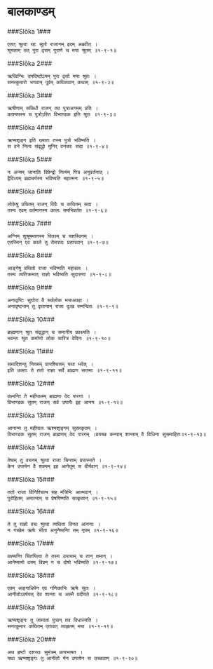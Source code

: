 बालकाण्डम्
===============================


###Slōka 1###


    एतत् श्रुत्वा रहः सूतो राजानम् इदम् अब्रवीत् ।
    श्रूयताम् तत् पुरा वृत्तम् पुराणे च मया श्रुतम् ॥१-९-१॥


###Slōka 2###


    ऋत्विग्भिः उपदिष्टोऽयम् पुरा वृत्तो मया श्रुतः ।
    सनत्कुमारो भगवान् पूर्वम् कथितवान् कथाम् ॥१-९-२॥


###Slōka 3###


    ऋषीणाम् सन्निधौ राजन् तव पुत्राअगमम् प्रति ।
    काश्यपस्य च पुत्रोऽस्ति विभाण्डक इति श्रुतः ॥१-९-३॥


###Slōka 4###


    ऋष्यशृङ्ग इति ख्यातः तस्य पुत्रो भविष्यति ।
    स वने नित्य संवृद्धो मुनिर् वनचरः सदा ॥१-९-४॥


###Slōka 5###


    न अन्यम् जानाति विप्रेन्द्रो नित्यम् पित्र अनुवर्तनात् ।
    द्वैविध्यम् ब्रह्मचर्यस्य भविष्यति महात्मनः ॥१-९-५॥


###Slōka 6###


    लोकेषु प्रथितम् राजन् विप्रैः च कथितम् सदा ।
    तस्य एवम् वर्तमानस्य कालः समभिवर्तत ॥१-९-६॥


###Slōka 7###


    अग्निम् शुश्रूषमाणस्य पितरम् च यशस्विनम् ।
    एतस्मिन् एव काले तु रोमपादः प्रतापवान् ॥१-९-७॥


###Slōka 8###


    आङ्गेषु प्रथितो राजा भविष्यति महाबलः ।
    तस्य व्यतिक्रमात् राज्ञो भविष्यति सुदारुणा ॥१-९-८॥


###Slōka 9###


    अनावृष्टिः सुघोरा वै सर्वलोक भयाअवहा ।
    अनावृष्ट्याम् तु वृत्तायाम् राजा दुःख समन्वितः ॥१-९-९॥


###Slōka 10###


    ब्राह्मणान् श्रुत संवृद्धान् च समानीय प्रवक्ष्यति ।
    भवन्तः श्रुत कर्माणो लोक चारित्र वेदिनः ॥१-९-१०॥


###Slōka 11###


    समादिशन्तु नियमम् प्रायश्चित्तम् यथा भवेत् ।
    इति उक्ताः ते ततो राज्ञा सर्वे ब्राह्मण सत्तमाः ॥१-९-११॥


###Slōka 12###


    वक्ष्यन्ति ते महीपालम् ब्राह्मणा वेद पारगाः ।
    विभाण्डक सुतम् राजन् सर्व उपायैः इह आनय ॥१-९-१२॥


###Slōka 13###


    आनाय्य तु महीपाल ऋश्यशृङ्गम् सुसत्कृतम् ।
    विभाण्डक सुतम् राजन् ब्राह्मणम् वेद पारगम् ।प्रयच्छ कन्याम् शान्ताम् वै विधिना सुसमाहितः॥१-९-१३॥


###Slōka 14###


    तेषाम् तु वचनम् श्रुत्वा राजा चिन्ताम् प्रपत्स्यते ।
    केन उपायेन वै शक्यम् इह आनेतुम् स वीर्यवान् ॥१-९-१४॥


###Slōka 15###


    ततो राजा विनिश्चित्य सह मंत्रिभिः आत्मवान् ।
    पुरोहितम् अमात्याम् च प्रेषयिष्यति सत्कृतान् ॥१-९-१५॥


###Slōka 16###


    ते तु राज्ञो वचः श्रुत्वा व्यथिता विनत आननाः ।
    न गच्छेम ऋषेः भीता अनुनेष्यन्ति तम् नृपम् ॥१-९-१६॥


###Slōka 17###


    वक्ष्ष्यन्ति चिंतयित्वा ते तस्य उपायाम् च तान् क्षमान् ।
    आनेष्यामो वयम् विप्रम् न च दोषो भविष्यति ॥१-९-१७॥


###Slōka 18###


    एवम् अङ्गाधिपेन एव गणिकाभिः ऋषेः सुतः ।
    आनीतोऽवर्षयत् देव शान्ता च अस्मै प्रदीयते ॥१-९-१८॥


###Slōka 19###


    ऋष्यशृङ्गः तु जामाता पुत्रान् तव विधास्यति ।
    सनत्कुमार कथितम् एतावत् व्याहृतम् मया ॥१-९-१९॥


###Slōka 20###


    अथ हृष्टो दशरथः सुमंत्रम् प्रत्यभाषत ।
    यथा ऋष्यशृङ्गः तु आनीतो येन उपायेन स उच्चताम् ॥१-९-२०॥


